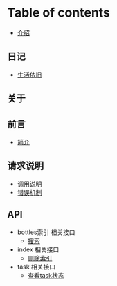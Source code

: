 # Table of contents

* [介绍](README.md)

## 日记

* [生活依旧](ri-ji/sheng-huo-yi-jiu.md)

## 关于 <a id="about"></a>

## 前言
* [简介](README.md)

## 请求说明
* [调用说明](description/调用说明.md)
* [错误机制](description/错误机制.md)

## API
* bottles索引 相关接口
    * [搜索](bottles/搜索.md)
* index 相关接口
    * [删除索引](index/delete.md)
* task 相关接口
    * [查看task状态](task/select.md)

